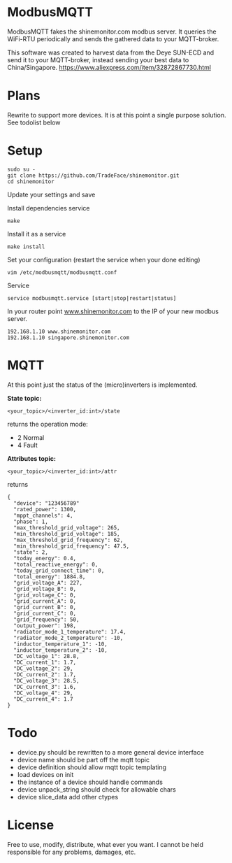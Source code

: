ModbusMQTT
=====================

ModbusMQTT fakes the shinemonitor.com modbus server. It queries the WiFi-RTU periodically and sends the gathered data to your MQTT-broker.

This software was created to harvest data from the Deye SUN-ECD and send it to your MQTT-broker, instead sending your best data to China/Singapore. https://www.aliexpress.com/item/32872867730.html 

# Plans
Rewrite to support more devices. It is at this point a single purpose solution. See todolist below 

# Setup

```
sudo su -
git clone https://github.com/TradeFace/shinemonitor.git
cd shinemonitor
```
Update your settings and save

Install dependencies service
```
make
```
Install it as a service
```
make install
```
Set your configuration (restart the service when your done editing)
```
vim /etc/modbusmqtt/modbusmqtt.conf
```

Service
```
service modbusmqtt.service [start|stop|restart|status]
```


In your router point www.shinemonitor.com to the IP of your new modbus server.
```
192.168.1.10 www.shinemonitor.com
192.168.1.10 singapore.shinemonitor.com
```

# MQTT
At this point just the status of the (micro)inverters is implemented. 

__State topic:__
```
<your_topic>/<inverter_id:int>/state
```
returns the operation mode: 
- 2 Normal 
- 4 Fault

__Attributes topic:__
```
<your_topic>/<inverter_id:int>/attr
```
returns
```
{
  "device": "123456789"
  "rated_power": 1300,
  "mppt_channels": 4,
  "phase": 1,
  "max_threshold_grid_voltage": 265,
  "min_threshold_grid_voltage": 185,
  "max_threshold_grid_frequency": 62,
  "min_threshold_grid_frequency": 47.5,
  "state": 2,
  "today_energy": 0.4,
  "total_reactive_energy": 0,
  "today_grid_connect_time": 0,
  "total_energy": 1884.8,
  "grid_voltage_A": 227,
  "grid_voltage_B": 0,
  "grid_voltage_C": 0,
  "grid_current_A": 0,
  "grid_current_B": 0,
  "grid_current_C": 0,
  "grid_frequency": 50,
  "output_power": 198,
  "radiator_mode_1_temperature": 17.4,
  "radiator_mode_2_temperature": -10,
  "inductor_temperature_1": -10,
  "inductor_temperature_2": -10,
  "DC_voltage_1": 28.8,
  "DC_current_1": 1.7,
  "DC_voltage_2": 29,
  "DC_current_2": 1.7,
  "DC_voltage_3": 28.5,
  "DC_current_3": 1.6,
  "DC_voltage_4": 29,
  "DC_current_4": 1.7
}
```

# Todo
- device.py should be rewritten to a more general device interface
- device name should be part off the mqtt topic 
- device definition should allow mqtt topic templating
- load devices on init
- the instance of a device should handle commands
- device unpack_string should check for allowable chars
- device slice_data add other ctypes

# License 
Free to use, modify, distribute, what ever you want. I cannot be held responsible for any problems, damages, etc. 

